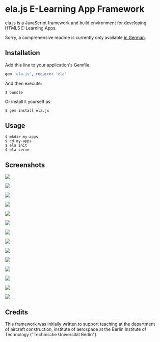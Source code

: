 # ela.js E-Learning App Framework

ela.js is a JavaScript framework and build environment for developing
HTML5 E-Learning Apps.

Sorry, a comprehensive readme is currently only
available [in German](README.de.md).

## Installation

Add this line to your application's Gemfile:

```ruby
gem 'ela.js', require: 'ela'
```

And then execute:

    $ bundle

Or install it yourself as:

    $ gem install ela.js

## Usage

	$ mkdir my-apps
	$ cd my-apps
	$ ela init
	$ ela serve

## Screenshots

![](screenshots/overview.tablet.png)

![](screenshots/subapps-and-curves-aside.tablet.png)

![](screenshots/airplanes.tablet.png)

![](screenshots/parameters-aside-1.tablet.png)

![](screenshots/parameters-aside-2.tablet.png)

![](screenshots/help.tablet.png)

![](screenshots/airplaneInternalLoads-fuselage.tablet.png)

![](screenshots/airplaneInternalLoads-wing.tablet.png)

![](screenshots/buckling.tablet.png)

![](screenshots/cabinSlendernessRatio.tablet.png)

![](screenshots/laminateDeformation.tablet.png)

![](screenshots/mohrsCircle.tablet.png)

![](screenshots/planeElasticityProblems.tablet.png)

![](screenshots/thrustMatching.tablet.png)

## Credits

This framework was initially written to support teaching at the
department of aircraft construction, institute of aerospace at the
Berlin Institute of Technology ("Technische Universität Berlin").
